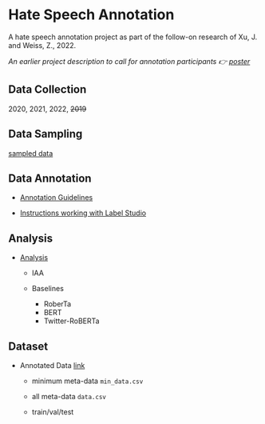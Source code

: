 # Hate Speech Annotation

A hate speech annotation project as part of the follow-on research of Xu, J. and Weiss, Z., 2022.

_An earlier project description to call for annotation participants 👉 [poster](https://github.com/JINHXu/hate-speech-annotation/blob/main/project_description_call_for_participation.md)_

## Data Collection

2020, 2021, 2022, ~~2019~~


## Data Sampling

[sampled data](https://github.com/JINHXu/hate-speech-annotation/tree/main/data)

## Data Annotation

- [Annotation Guidelines](https://github.com/JINHXu/hate-speech-annotation/blob/main/annotation_guidelines.md)

- [Instructions working with Label Studio](https://github.com/JINHXu/hate-speech-annotation/blob/main/label_studio_instructions.md)


## Analysis 

- [Analysis](https://github.com/JINHXu/hate-speech-annotation/blob/main/scripts/Analysis.ipynb)

  - IAA

  - Baselines

    - RoberTa
    - BERT
    - Twitter-RoBERTa

  
## Dataset 

- Annotated Data [link](https://github.com/JINHXu/hate-speech-annotation/tree/main/dataset)
  
  - minimum meta-data `min_data.csv`
  
  - all meta-data `data.csv`
  
  - train/val/test


